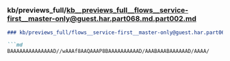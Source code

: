 ### kb/previews_full/kb__previews_full__flows__service-first__master-only@guest.har.part068.md.part002.md

```md
### kb/previews_full/flows__service-first__master-only@guest.har.part068.md (part 002)

```md
BAAAAAAAAAAAAAAD//wAAAf8AAQAAAP8BAAAAAAAAAAD/AAABAAABAAAAAAD/AAAA/
```

```

```
